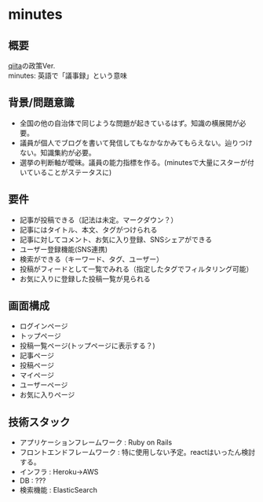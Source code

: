 # minutes
## 概要
[qiita](http://qiita.com/)の政策Ver.  
minutes\: 英語で「議事録」という意味

## 背景/問題意識
- 全国の他の自治体で同じような問題が起きているはず。知識の横展開が必要。
- 議員が個人でブログを書いて発信してもなかなかみてもらえない。辿りつけない。知識集約が必要。
- 選挙の判断軸が曖昧。議員の能力指標を作る。(minutesで大量にスターが付いていることがステータスに)

## 要件
- 記事が投稿できる（記法は未定。マークダウン？）
- 記事にはタイトル、本文、タグがつけられる
- 記事に対してコメント、お気に入り登録、SNSシェアができる
- ユーザー登録機能(SNS連携)
- 検索ができる（キーワード、タグ、ユーザー）
- 投稿がフィードとして一覧でみれる（指定したタグでフィルタリング可能）
- お気に入りに登録した投稿一覧が見られる

## 画面構成
- ログインページ
- トップページ
- 投稿一覧ページ(トップページに表示する？)
- 記事ページ
- 投稿ページ
- マイページ
- ユーザーページ
- お気に入りページ

## 技術スタック
- アプリケーションフレームワーク : Ruby on Rails
- フロントエンドフレームワーク : 特に使用しない予定。reactはいったん検討する。
- インフラ : Heroku->AWS
- DB : ???
- 検索機能 : ElasticSearch
